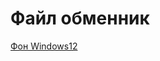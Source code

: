 # Файл обменник
[Фон Windows12](https://github.com/nnn-ssn-ru/files/raw/refs/heads/main/win12bg.jpg)

